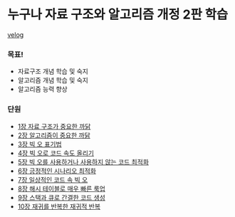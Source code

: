 # 누구나 자료 구조와 알고리즘 개정 2판 학습

[velog](https://velog.io/@icecrao2/series/%EB%88%84%EA%B5%AC%EB%82%98-%EC%9E%90%EB%A3%8C%EA%B5%AC%EC%A1%B0%EC%99%80-%EC%95%8C%EA%B3%A0%EB%A6%AC%EC%A6%98)

### 목표! 
- 자료구조 개념 학습 및 숙지
- 알고리즘 개념 학습 및 숙지
- 알고리즘 능력 향상


### 단원
- [1장 자료 구조가 중요한 까닭](./1장%20자료%20구조가%20중요한%20까닭/1장%20자료%20구조가%20중요한%20까닭.md)
- [2장 알고리즘이 중요한 까닭](./2장%20알고리즘이%20중요한%20까닭/2장%20알고리즘이%20중요한%20까닭.md)
- [3장 빅 오 표기법](./3장%20빅%20오%20표기법/3장%20빅%20오%20표기법.md)
- [4장 빅 오로 코드 속도 올리기](./4장%20빅%20오로%20코드%20속도%20올리기/4장%20빅%20오로%20코드%20속도%20올리기.md)
- [5장 빅 오를 사용하거나 사용하지 않는 코드 최적화](./5장%20빅%20오를%20사용하거나%20사용하지%20않는%20코드%20최적화/5장%20빅%20오를%20사용하거나%20사용하지%20않는%20코드%20최적화.md)
- [6장 긍정적인 시나리오 최적화](./6장%20긍정적인%20시나리오%20최적화/6장%20긍정적인%20시나리오%20최적화.md)
- [7장 일상적인 코드 속 빅 오](./7장%20일상적인%20코드%20속%20빅%20오/7장%20일상적인%20코드%20속%20빅%20오.md)
- [8장 해시 테이블로 매우 빠른 룩업](./8장%20해시%20테이블로%20매우%20빠른%20룩업/8장%20해시%20테이블로%20매우%20빠른%20룩업.md)
- [9장 스택과 큐로 간결한 코드 생성](./9장%20스택과%20큐로%20간결한%20코드%20생성/9장%20스택과%20큐로%20간결한%20코드%20생성.md)
- [10장 재귀를 반복한 재귀적 반복](./10장%20재귀를%20사용한%20재귀적%20반복/10장%20재귀를%20사용한%20재귀적%20반복.md)